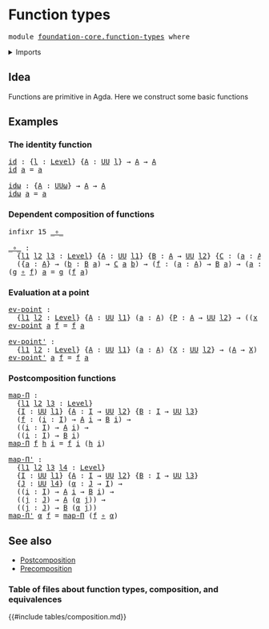 # Function types

<pre class="Agda"><a id="27" class="Keyword">module</a> <a id="34" href="foundation-core.function-types.html" class="Module">foundation-core.function-types</a> <a id="65" class="Keyword">where</a>
</pre>
<details><summary>Imports</summary>

<pre class="Agda"><a id="121" class="Keyword">open</a> <a id="126" class="Keyword">import</a> <a id="133" href="foundation.universe-levels.html" class="Module">foundation.universe-levels</a>
</pre>
</details>

## Idea

Functions are primitive in Agda. Here we construct some basic functions

## Examples

### The identity function

<pre class="Agda"><a id="id"></a><a id="307" href="foundation-core.function-types.html#307" class="Function">id</a> <a id="310" class="Symbol">:</a> <a id="312" class="Symbol">{</a><a id="313" href="foundation-core.function-types.html#313" class="Bound">l</a> <a id="315" class="Symbol">:</a> <a id="317" href="Agda.Primitive.html#742" class="Postulate">Level</a><a id="322" class="Symbol">}</a> <a id="324" class="Symbol">{</a><a id="325" href="foundation-core.function-types.html#325" class="Bound">A</a> <a id="327" class="Symbol">:</a> <a id="329" href="Agda.Primitive.html#388" class="Primitive">UU</a> <a id="332" href="foundation-core.function-types.html#313" class="Bound">l</a><a id="333" class="Symbol">}</a> <a id="335" class="Symbol">→</a> <a id="337" href="foundation-core.function-types.html#325" class="Bound">A</a> <a id="339" class="Symbol">→</a> <a id="341" href="foundation-core.function-types.html#325" class="Bound">A</a>
<a id="343" href="foundation-core.function-types.html#307" class="Function">id</a> <a id="346" href="foundation-core.function-types.html#346" class="Bound">a</a> <a id="348" class="Symbol">=</a> <a id="350" href="foundation-core.function-types.html#346" class="Bound">a</a>

<a id="idω"></a><a id="353" href="foundation-core.function-types.html#353" class="Function">idω</a> <a id="357" class="Symbol">:</a> <a id="359" class="Symbol">{</a><a id="360" href="foundation-core.function-types.html#360" class="Bound">A</a> <a id="362" class="Symbol">:</a> <a id="364" href="Agda.Primitive.html#512" class="Primitive">UUω</a><a id="367" class="Symbol">}</a> <a id="369" class="Symbol">→</a> <a id="371" href="foundation-core.function-types.html#360" class="Bound">A</a> <a id="373" class="Symbol">→</a> <a id="375" href="foundation-core.function-types.html#360" class="Bound">A</a>
<a id="377" href="foundation-core.function-types.html#353" class="Function">idω</a> <a id="381" href="foundation-core.function-types.html#381" class="Bound">a</a> <a id="383" class="Symbol">=</a> <a id="385" href="foundation-core.function-types.html#381" class="Bound">a</a>
</pre>
### Dependent composition of functions

<pre class="Agda"><a id="440" class="Keyword">infixr</a> <a id="447" class="Number">15</a> <a id="450" href="foundation-core.function-types.html#455" class="Function Operator">_∘_</a>

<a id="_∘_"></a><a id="455" href="foundation-core.function-types.html#455" class="Function Operator">_∘_</a> <a id="459" class="Symbol">:</a>
  <a id="463" class="Symbol">{</a><a id="464" href="foundation-core.function-types.html#464" class="Bound">l1</a> <a id="467" href="foundation-core.function-types.html#467" class="Bound">l2</a> <a id="470" href="foundation-core.function-types.html#470" class="Bound">l3</a> <a id="473" class="Symbol">:</a> <a id="475" href="Agda.Primitive.html#742" class="Postulate">Level</a><a id="480" class="Symbol">}</a> <a id="482" class="Symbol">{</a><a id="483" href="foundation-core.function-types.html#483" class="Bound">A</a> <a id="485" class="Symbol">:</a> <a id="487" href="Agda.Primitive.html#388" class="Primitive">UU</a> <a id="490" href="foundation-core.function-types.html#464" class="Bound">l1</a><a id="492" class="Symbol">}</a> <a id="494" class="Symbol">{</a><a id="495" href="foundation-core.function-types.html#495" class="Bound">B</a> <a id="497" class="Symbol">:</a> <a id="499" href="foundation-core.function-types.html#483" class="Bound">A</a> <a id="501" class="Symbol">→</a> <a id="503" href="Agda.Primitive.html#388" class="Primitive">UU</a> <a id="506" href="foundation-core.function-types.html#467" class="Bound">l2</a><a id="508" class="Symbol">}</a> <a id="510" class="Symbol">{</a><a id="511" href="foundation-core.function-types.html#511" class="Bound">C</a> <a id="513" class="Symbol">:</a> <a id="515" class="Symbol">(</a><a id="516" href="foundation-core.function-types.html#516" class="Bound">a</a> <a id="518" class="Symbol">:</a> <a id="520" href="foundation-core.function-types.html#483" class="Bound">A</a><a id="521" class="Symbol">)</a> <a id="523" class="Symbol">→</a> <a id="525" href="foundation-core.function-types.html#495" class="Bound">B</a> <a id="527" href="foundation-core.function-types.html#516" class="Bound">a</a> <a id="529" class="Symbol">→</a> <a id="531" href="Agda.Primitive.html#388" class="Primitive">UU</a> <a id="534" href="foundation-core.function-types.html#470" class="Bound">l3</a><a id="536" class="Symbol">}</a> <a id="538" class="Symbol">→</a>
  <a id="542" class="Symbol">({</a><a id="544" href="foundation-core.function-types.html#544" class="Bound">a</a> <a id="546" class="Symbol">:</a> <a id="548" href="foundation-core.function-types.html#483" class="Bound">A</a><a id="549" class="Symbol">}</a> <a id="551" class="Symbol">→</a> <a id="553" class="Symbol">(</a><a id="554" href="foundation-core.function-types.html#554" class="Bound">b</a> <a id="556" class="Symbol">:</a> <a id="558" href="foundation-core.function-types.html#495" class="Bound">B</a> <a id="560" href="foundation-core.function-types.html#544" class="Bound">a</a><a id="561" class="Symbol">)</a> <a id="563" class="Symbol">→</a> <a id="565" href="foundation-core.function-types.html#511" class="Bound">C</a> <a id="567" href="foundation-core.function-types.html#544" class="Bound">a</a> <a id="569" href="foundation-core.function-types.html#554" class="Bound">b</a><a id="570" class="Symbol">)</a> <a id="572" class="Symbol">→</a> <a id="574" class="Symbol">(</a><a id="575" href="foundation-core.function-types.html#575" class="Bound">f</a> <a id="577" class="Symbol">:</a> <a id="579" class="Symbol">(</a><a id="580" href="foundation-core.function-types.html#580" class="Bound">a</a> <a id="582" class="Symbol">:</a> <a id="584" href="foundation-core.function-types.html#483" class="Bound">A</a><a id="585" class="Symbol">)</a> <a id="587" class="Symbol">→</a> <a id="589" href="foundation-core.function-types.html#495" class="Bound">B</a> <a id="591" href="foundation-core.function-types.html#580" class="Bound">a</a><a id="592" class="Symbol">)</a> <a id="594" class="Symbol">→</a> <a id="596" class="Symbol">(</a><a id="597" href="foundation-core.function-types.html#597" class="Bound">a</a> <a id="599" class="Symbol">:</a> <a id="601" href="foundation-core.function-types.html#483" class="Bound">A</a><a id="602" class="Symbol">)</a> <a id="604" class="Symbol">→</a> <a id="606" href="foundation-core.function-types.html#511" class="Bound">C</a> <a id="608" href="foundation-core.function-types.html#597" class="Bound">a</a> <a id="610" class="Symbol">(</a><a id="611" href="foundation-core.function-types.html#575" class="Bound">f</a> <a id="613" href="foundation-core.function-types.html#597" class="Bound">a</a><a id="614" class="Symbol">)</a>
<a id="616" class="Symbol">(</a><a id="617" href="foundation-core.function-types.html#617" class="Bound">g</a> <a id="619" href="foundation-core.function-types.html#455" class="Function Operator">∘</a> <a id="621" href="foundation-core.function-types.html#621" class="Bound">f</a><a id="622" class="Symbol">)</a> <a id="624" href="foundation-core.function-types.html#624" class="Bound">a</a> <a id="626" class="Symbol">=</a> <a id="628" href="foundation-core.function-types.html#617" class="Bound">g</a> <a id="630" class="Symbol">(</a><a id="631" href="foundation-core.function-types.html#621" class="Bound">f</a> <a id="633" href="foundation-core.function-types.html#624" class="Bound">a</a><a id="634" class="Symbol">)</a>
</pre>
### Evaluation at a point

<pre class="Agda"><a id="ev-point"></a><a id="676" href="foundation-core.function-types.html#676" class="Function">ev-point</a> <a id="685" class="Symbol">:</a>
  <a id="689" class="Symbol">{</a><a id="690" href="foundation-core.function-types.html#690" class="Bound">l1</a> <a id="693" href="foundation-core.function-types.html#693" class="Bound">l2</a> <a id="696" class="Symbol">:</a> <a id="698" href="Agda.Primitive.html#742" class="Postulate">Level</a><a id="703" class="Symbol">}</a> <a id="705" class="Symbol">{</a><a id="706" href="foundation-core.function-types.html#706" class="Bound">A</a> <a id="708" class="Symbol">:</a> <a id="710" href="Agda.Primitive.html#388" class="Primitive">UU</a> <a id="713" href="foundation-core.function-types.html#690" class="Bound">l1</a><a id="715" class="Symbol">}</a> <a id="717" class="Symbol">(</a><a id="718" href="foundation-core.function-types.html#718" class="Bound">a</a> <a id="720" class="Symbol">:</a> <a id="722" href="foundation-core.function-types.html#706" class="Bound">A</a><a id="723" class="Symbol">)</a> <a id="725" class="Symbol">{</a><a id="726" href="foundation-core.function-types.html#726" class="Bound">P</a> <a id="728" class="Symbol">:</a> <a id="730" href="foundation-core.function-types.html#706" class="Bound">A</a> <a id="732" class="Symbol">→</a> <a id="734" href="Agda.Primitive.html#388" class="Primitive">UU</a> <a id="737" href="foundation-core.function-types.html#693" class="Bound">l2</a><a id="739" class="Symbol">}</a> <a id="741" class="Symbol">→</a> <a id="743" class="Symbol">((</a><a id="745" href="foundation-core.function-types.html#745" class="Bound">x</a> <a id="747" class="Symbol">:</a> <a id="749" href="foundation-core.function-types.html#706" class="Bound">A</a><a id="750" class="Symbol">)</a> <a id="752" class="Symbol">→</a> <a id="754" href="foundation-core.function-types.html#726" class="Bound">P</a> <a id="756" href="foundation-core.function-types.html#745" class="Bound">x</a><a id="757" class="Symbol">)</a> <a id="759" class="Symbol">→</a> <a id="761" href="foundation-core.function-types.html#726" class="Bound">P</a> <a id="763" href="foundation-core.function-types.html#718" class="Bound">a</a>
<a id="765" href="foundation-core.function-types.html#676" class="Function">ev-point</a> <a id="774" href="foundation-core.function-types.html#774" class="Bound">a</a> <a id="776" href="foundation-core.function-types.html#776" class="Bound">f</a> <a id="778" class="Symbol">=</a> <a id="780" href="foundation-core.function-types.html#776" class="Bound">f</a> <a id="782" href="foundation-core.function-types.html#774" class="Bound">a</a>

<a id="ev-point&#39;"></a><a id="785" href="foundation-core.function-types.html#785" class="Function">ev-point&#39;</a> <a id="795" class="Symbol">:</a>
  <a id="799" class="Symbol">{</a><a id="800" href="foundation-core.function-types.html#800" class="Bound">l1</a> <a id="803" href="foundation-core.function-types.html#803" class="Bound">l2</a> <a id="806" class="Symbol">:</a> <a id="808" href="Agda.Primitive.html#742" class="Postulate">Level</a><a id="813" class="Symbol">}</a> <a id="815" class="Symbol">{</a><a id="816" href="foundation-core.function-types.html#816" class="Bound">A</a> <a id="818" class="Symbol">:</a> <a id="820" href="Agda.Primitive.html#388" class="Primitive">UU</a> <a id="823" href="foundation-core.function-types.html#800" class="Bound">l1</a><a id="825" class="Symbol">}</a> <a id="827" class="Symbol">(</a><a id="828" href="foundation-core.function-types.html#828" class="Bound">a</a> <a id="830" class="Symbol">:</a> <a id="832" href="foundation-core.function-types.html#816" class="Bound">A</a><a id="833" class="Symbol">)</a> <a id="835" class="Symbol">{</a><a id="836" href="foundation-core.function-types.html#836" class="Bound">X</a> <a id="838" class="Symbol">:</a> <a id="840" href="Agda.Primitive.html#388" class="Primitive">UU</a> <a id="843" href="foundation-core.function-types.html#803" class="Bound">l2</a><a id="845" class="Symbol">}</a> <a id="847" class="Symbol">→</a> <a id="849" class="Symbol">(</a><a id="850" href="foundation-core.function-types.html#816" class="Bound">A</a> <a id="852" class="Symbol">→</a> <a id="854" href="foundation-core.function-types.html#836" class="Bound">X</a><a id="855" class="Symbol">)</a> <a id="857" class="Symbol">→</a> <a id="859" href="foundation-core.function-types.html#836" class="Bound">X</a>
<a id="861" href="foundation-core.function-types.html#785" class="Function">ev-point&#39;</a> <a id="871" href="foundation-core.function-types.html#871" class="Bound">a</a> <a id="873" href="foundation-core.function-types.html#873" class="Bound">f</a> <a id="875" class="Symbol">=</a> <a id="877" href="foundation-core.function-types.html#873" class="Bound">f</a> <a id="879" href="foundation-core.function-types.html#871" class="Bound">a</a>
</pre>
### Postcomposition functions

<pre class="Agda"><a id="map-Π"></a><a id="925" href="foundation-core.function-types.html#925" class="Function">map-Π</a> <a id="931" class="Symbol">:</a>
  <a id="935" class="Symbol">{</a><a id="936" href="foundation-core.function-types.html#936" class="Bound">l1</a> <a id="939" href="foundation-core.function-types.html#939" class="Bound">l2</a> <a id="942" href="foundation-core.function-types.html#942" class="Bound">l3</a> <a id="945" class="Symbol">:</a> <a id="947" href="Agda.Primitive.html#742" class="Postulate">Level</a><a id="952" class="Symbol">}</a>
  <a id="956" class="Symbol">{</a><a id="957" href="foundation-core.function-types.html#957" class="Bound">I</a> <a id="959" class="Symbol">:</a> <a id="961" href="Agda.Primitive.html#388" class="Primitive">UU</a> <a id="964" href="foundation-core.function-types.html#936" class="Bound">l1</a><a id="966" class="Symbol">}</a> <a id="968" class="Symbol">{</a><a id="969" href="foundation-core.function-types.html#969" class="Bound">A</a> <a id="971" class="Symbol">:</a> <a id="973" href="foundation-core.function-types.html#957" class="Bound">I</a> <a id="975" class="Symbol">→</a> <a id="977" href="Agda.Primitive.html#388" class="Primitive">UU</a> <a id="980" href="foundation-core.function-types.html#939" class="Bound">l2</a><a id="982" class="Symbol">}</a> <a id="984" class="Symbol">{</a><a id="985" href="foundation-core.function-types.html#985" class="Bound">B</a> <a id="987" class="Symbol">:</a> <a id="989" href="foundation-core.function-types.html#957" class="Bound">I</a> <a id="991" class="Symbol">→</a> <a id="993" href="Agda.Primitive.html#388" class="Primitive">UU</a> <a id="996" href="foundation-core.function-types.html#942" class="Bound">l3</a><a id="998" class="Symbol">}</a>
  <a id="1002" class="Symbol">(</a><a id="1003" href="foundation-core.function-types.html#1003" class="Bound">f</a> <a id="1005" class="Symbol">:</a> <a id="1007" class="Symbol">(</a><a id="1008" href="foundation-core.function-types.html#1008" class="Bound">i</a> <a id="1010" class="Symbol">:</a> <a id="1012" href="foundation-core.function-types.html#957" class="Bound">I</a><a id="1013" class="Symbol">)</a> <a id="1015" class="Symbol">→</a> <a id="1017" href="foundation-core.function-types.html#969" class="Bound">A</a> <a id="1019" href="foundation-core.function-types.html#1008" class="Bound">i</a> <a id="1021" class="Symbol">→</a> <a id="1023" href="foundation-core.function-types.html#985" class="Bound">B</a> <a id="1025" href="foundation-core.function-types.html#1008" class="Bound">i</a><a id="1026" class="Symbol">)</a> <a id="1028" class="Symbol">→</a>
  <a id="1032" class="Symbol">((</a><a id="1034" href="foundation-core.function-types.html#1034" class="Bound">i</a> <a id="1036" class="Symbol">:</a> <a id="1038" href="foundation-core.function-types.html#957" class="Bound">I</a><a id="1039" class="Symbol">)</a> <a id="1041" class="Symbol">→</a> <a id="1043" href="foundation-core.function-types.html#969" class="Bound">A</a> <a id="1045" href="foundation-core.function-types.html#1034" class="Bound">i</a><a id="1046" class="Symbol">)</a> <a id="1048" class="Symbol">→</a>
  <a id="1052" class="Symbol">((</a><a id="1054" href="foundation-core.function-types.html#1054" class="Bound">i</a> <a id="1056" class="Symbol">:</a> <a id="1058" href="foundation-core.function-types.html#957" class="Bound">I</a><a id="1059" class="Symbol">)</a> <a id="1061" class="Symbol">→</a> <a id="1063" href="foundation-core.function-types.html#985" class="Bound">B</a> <a id="1065" href="foundation-core.function-types.html#1054" class="Bound">i</a><a id="1066" class="Symbol">)</a>
<a id="1068" href="foundation-core.function-types.html#925" class="Function">map-Π</a> <a id="1074" href="foundation-core.function-types.html#1074" class="Bound">f</a> <a id="1076" href="foundation-core.function-types.html#1076" class="Bound">h</a> <a id="1078" href="foundation-core.function-types.html#1078" class="Bound">i</a> <a id="1080" class="Symbol">=</a> <a id="1082" href="foundation-core.function-types.html#1074" class="Bound">f</a> <a id="1084" href="foundation-core.function-types.html#1078" class="Bound">i</a> <a id="1086" class="Symbol">(</a><a id="1087" href="foundation-core.function-types.html#1076" class="Bound">h</a> <a id="1089" href="foundation-core.function-types.html#1078" class="Bound">i</a><a id="1090" class="Symbol">)</a>

<a id="map-Π&#39;"></a><a id="1093" href="foundation-core.function-types.html#1093" class="Function">map-Π&#39;</a> <a id="1100" class="Symbol">:</a>
  <a id="1104" class="Symbol">{</a><a id="1105" href="foundation-core.function-types.html#1105" class="Bound">l1</a> <a id="1108" href="foundation-core.function-types.html#1108" class="Bound">l2</a> <a id="1111" href="foundation-core.function-types.html#1111" class="Bound">l3</a> <a id="1114" href="foundation-core.function-types.html#1114" class="Bound">l4</a> <a id="1117" class="Symbol">:</a> <a id="1119" href="Agda.Primitive.html#742" class="Postulate">Level</a><a id="1124" class="Symbol">}</a>
  <a id="1128" class="Symbol">{</a><a id="1129" href="foundation-core.function-types.html#1129" class="Bound">I</a> <a id="1131" class="Symbol">:</a> <a id="1133" href="Agda.Primitive.html#388" class="Primitive">UU</a> <a id="1136" href="foundation-core.function-types.html#1105" class="Bound">l1</a><a id="1138" class="Symbol">}</a> <a id="1140" class="Symbol">{</a><a id="1141" href="foundation-core.function-types.html#1141" class="Bound">A</a> <a id="1143" class="Symbol">:</a> <a id="1145" href="foundation-core.function-types.html#1129" class="Bound">I</a> <a id="1147" class="Symbol">→</a> <a id="1149" href="Agda.Primitive.html#388" class="Primitive">UU</a> <a id="1152" href="foundation-core.function-types.html#1108" class="Bound">l2</a><a id="1154" class="Symbol">}</a> <a id="1156" class="Symbol">{</a><a id="1157" href="foundation-core.function-types.html#1157" class="Bound">B</a> <a id="1159" class="Symbol">:</a> <a id="1161" href="foundation-core.function-types.html#1129" class="Bound">I</a> <a id="1163" class="Symbol">→</a> <a id="1165" href="Agda.Primitive.html#388" class="Primitive">UU</a> <a id="1168" href="foundation-core.function-types.html#1111" class="Bound">l3</a><a id="1170" class="Symbol">}</a>
  <a id="1174" class="Symbol">{</a><a id="1175" href="foundation-core.function-types.html#1175" class="Bound">J</a> <a id="1177" class="Symbol">:</a> <a id="1179" href="Agda.Primitive.html#388" class="Primitive">UU</a> <a id="1182" href="foundation-core.function-types.html#1114" class="Bound">l4</a><a id="1184" class="Symbol">}</a> <a id="1186" class="Symbol">(</a><a id="1187" href="foundation-core.function-types.html#1187" class="Bound">α</a> <a id="1189" class="Symbol">:</a> <a id="1191" href="foundation-core.function-types.html#1175" class="Bound">J</a> <a id="1193" class="Symbol">→</a> <a id="1195" href="foundation-core.function-types.html#1129" class="Bound">I</a><a id="1196" class="Symbol">)</a> <a id="1198" class="Symbol">→</a>
  <a id="1202" class="Symbol">((</a><a id="1204" href="foundation-core.function-types.html#1204" class="Bound">i</a> <a id="1206" class="Symbol">:</a> <a id="1208" href="foundation-core.function-types.html#1129" class="Bound">I</a><a id="1209" class="Symbol">)</a> <a id="1211" class="Symbol">→</a> <a id="1213" href="foundation-core.function-types.html#1141" class="Bound">A</a> <a id="1215" href="foundation-core.function-types.html#1204" class="Bound">i</a> <a id="1217" class="Symbol">→</a> <a id="1219" href="foundation-core.function-types.html#1157" class="Bound">B</a> <a id="1221" href="foundation-core.function-types.html#1204" class="Bound">i</a><a id="1222" class="Symbol">)</a> <a id="1224" class="Symbol">→</a>
  <a id="1228" class="Symbol">((</a><a id="1230" href="foundation-core.function-types.html#1230" class="Bound">j</a> <a id="1232" class="Symbol">:</a> <a id="1234" href="foundation-core.function-types.html#1175" class="Bound">J</a><a id="1235" class="Symbol">)</a> <a id="1237" class="Symbol">→</a> <a id="1239" href="foundation-core.function-types.html#1141" class="Bound">A</a> <a id="1241" class="Symbol">(</a><a id="1242" href="foundation-core.function-types.html#1187" class="Bound">α</a> <a id="1244" href="foundation-core.function-types.html#1230" class="Bound">j</a><a id="1245" class="Symbol">))</a> <a id="1248" class="Symbol">→</a>
  <a id="1252" class="Symbol">((</a><a id="1254" href="foundation-core.function-types.html#1254" class="Bound">j</a> <a id="1256" class="Symbol">:</a> <a id="1258" href="foundation-core.function-types.html#1175" class="Bound">J</a><a id="1259" class="Symbol">)</a> <a id="1261" class="Symbol">→</a> <a id="1263" href="foundation-core.function-types.html#1157" class="Bound">B</a> <a id="1265" class="Symbol">(</a><a id="1266" href="foundation-core.function-types.html#1187" class="Bound">α</a> <a id="1268" href="foundation-core.function-types.html#1254" class="Bound">j</a><a id="1269" class="Symbol">))</a>
<a id="1272" href="foundation-core.function-types.html#1093" class="Function">map-Π&#39;</a> <a id="1279" href="foundation-core.function-types.html#1279" class="Bound">α</a> <a id="1281" href="foundation-core.function-types.html#1281" class="Bound">f</a> <a id="1283" class="Symbol">=</a> <a id="1285" href="foundation-core.function-types.html#925" class="Function">map-Π</a> <a id="1291" class="Symbol">(</a><a id="1292" href="foundation-core.function-types.html#1281" class="Bound">f</a> <a id="1294" href="foundation-core.function-types.html#455" class="Function Operator">∘</a> <a id="1296" href="foundation-core.function-types.html#1279" class="Bound">α</a><a id="1297" class="Symbol">)</a>
</pre>
## See also

- [Postcomposition](foundation.postcomposition-functions.md)
- [Precomposition](foundation.precomposition-functions.md)

### Table of files about function types, composition, and equivalences

{{#include tables/composition.md}}

